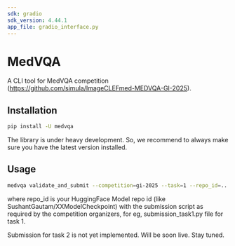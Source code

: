 ```yaml
---
sdk: gradio
sdk_version: 4.44.1
app_file: gradio_interface.py
---
```

# MedVQA

A CLI tool for MedVQA competition (https://github.com/simula/ImageCLEFmed-MEDVQA-GI-2025).

## Installation

```bash
pip install -U medvqa
```
The library is under heavy development. So, we recommend to always make sure you have the latest version installed.

## Usage

```bash
medvqa validate_and_submit --competition=gi-2025 --task=1 --repo_id=...
```
where repo_id is your HuggingFace Model repo id (like SushantGautam/XXModelCheckpoint) with the submission script as required by the competition organizers, for eg, submission_task1.py file for task 1.

Submission for task 2 is not yet implemented. Will be soon live. Stay tuned.
